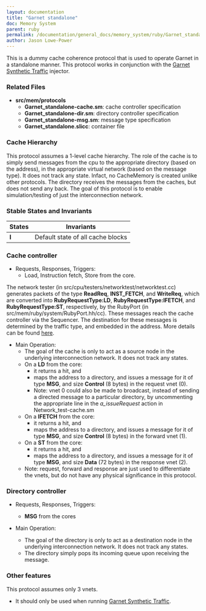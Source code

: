 ```yaml
---
layout: documentation
title: "Garnet standalone"
doc: Memory System
parent: ruby
permalink: /documentation/general_docs/memory_system/ruby/Garnet_standalone/
author: Jason Lowe-Power
---
```


This is a dummy cache coherence protocol that is used to operate Garnet
in a standalone manner. This protocol works in conjunction with the
[Garnet Synthetic Traffic](garnet_synthetic_traffic "wikilink")
injector.

### Related Files

  - **src/mem/protocols**
      - **Garnet_standalone-cache.sm**: cache controller specification
      - **Garnet_standalone-dir.sm**: directory controller
        specification
      - **Garnet_standalone-msg.sm**: message type specification
      - **Garnet_standalone.slicc**: container file

### Cache Hierarchy

This protocol assumes a 1-level cache hierarchy. The role of the cache
is to simply send messages from the cpu to the appropriate directory
(based on the address), in the appropriate virtual network (based on the
message type). It does not track any state. Infact, no CacheMemory is
created unlike other protocols. The directory receives the messages from
the caches, but does not send any back. The goal of this protocol is to
enable simulation/testing of just the interconnection network.

### Stable States and Invariants

| States | Invariants                        |
| ------ | --------------------------------- |
| **I**  | Default state of all cache blocks |

### Cache controller

  - Requests, Responses, Triggers:
      - Load, Instruction fetch, Store from the core.

The network tester (in src/cpu/testers/networktest/networktest.cc)
generates packets of the type **ReadReq**, **INST_FETCH**, and
**WriteReq**, which are converted into **RubyRequestType:LD**,
**RubyRequestType:IFETCH**, and **RubyRequestType:ST**, respectively, by
the RubyPort (in src/mem/ruby/system/RubyPort.hh/cc). These messages
reach the cache controller via the Sequencer. The destination for these
messages is determined by the traffic type, and embedded in the address.
More details can be found [here](Ruby_Network_Test "wikilink").

  - Main Operation:
      - The goal of the cache is only to act as a source node in the
        underlying interconnection network. It does not track any
        states.
      - On a **LD** from the core:
          - it returns a hit, and
          - maps the address to a directory, and issues a message for it
            of type **MSG**, and size **Control** (8 bytes) in the
            request vnet (0).
          - Note: vnet 0 could also be made to broadcast, instead of
            sending a directed message to a particular directory, by
            uncommenting the appropriate line in the *a_issueRequest*
            action in Network_test-cache.sm
      - On a **IFETCH** from the core:
          - it returns a hit, and
          - maps the address to a directory, and issues a message for it
            of type **MSG**, and size **Control** (8 bytes) in the
            forward vnet (1).
      - On a **ST** from the core:
          - it returns a hit, and
          - maps the address to a directory, and issues a message for it
            of type **MSG**, and size **Data** (72 bytes) in the
            response vnet (2).
      - Note: request, forward and response are just used to
        differentiate the vnets, but do not have any physical
        significance in this protocol.

### Directory controller

  - Requests, Responses, Triggers:
      - **MSG** from the cores

  - Main Operation:
      - The goal of the directory is only to act as a destination node
        in the underlying interconnection network. It does not track any
        states.
      - The directory simply pops its incoming queue upon receiving the
        message.

### Other features

   This protocol assumes only 3 vnets.
  - It should only be used when running [Garnet Synthetic
        Traffic](Garnet_Synthetic_Traffic).
